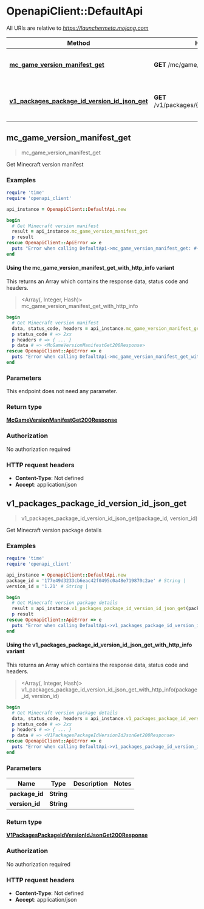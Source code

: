 # OpenapiClient::DefaultApi

All URIs are relative to *https://launchermeta.mojang.com*

| Method | HTTP request | Description |
| ------ | ------------ | ----------- |
| [**mc_game_version_manifest_get**](DefaultApi.md#mc_game_version_manifest_get) | **GET** /mc/game/version_manifest | Get Minecraft version manifest |
| [**v1_packages_package_id_version_id_json_get**](DefaultApi.md#v1_packages_package_id_version_id_json_get) | **GET** /v1/packages/{packageId}/{versionId}.json | Get Minecraft version package details |


## mc_game_version_manifest_get

> <McGameVersionManifestGet200Response> mc_game_version_manifest_get

Get Minecraft version manifest

### Examples

```ruby
require 'time'
require 'openapi_client'

api_instance = OpenapiClient::DefaultApi.new

begin
  # Get Minecraft version manifest
  result = api_instance.mc_game_version_manifest_get
  p result
rescue OpenapiClient::ApiError => e
  puts "Error when calling DefaultApi->mc_game_version_manifest_get: #{e}"
end
```

#### Using the mc_game_version_manifest_get_with_http_info variant

This returns an Array which contains the response data, status code and headers.

> <Array(<McGameVersionManifestGet200Response>, Integer, Hash)> mc_game_version_manifest_get_with_http_info

```ruby
begin
  # Get Minecraft version manifest
  data, status_code, headers = api_instance.mc_game_version_manifest_get_with_http_info
  p status_code # => 2xx
  p headers # => { ... }
  p data # => <McGameVersionManifestGet200Response>
rescue OpenapiClient::ApiError => e
  puts "Error when calling DefaultApi->mc_game_version_manifest_get_with_http_info: #{e}"
end
```

### Parameters

This endpoint does not need any parameter.

### Return type

[**McGameVersionManifestGet200Response**](McGameVersionManifestGet200Response.md)

### Authorization

No authorization required

### HTTP request headers

- **Content-Type**: Not defined
- **Accept**: application/json


## v1_packages_package_id_version_id_json_get

> <V1PackagesPackageIdVersionIdJsonGet200Response> v1_packages_package_id_version_id_json_get(package_id, version_id)

Get Minecraft version package details

### Examples

```ruby
require 'time'
require 'openapi_client'

api_instance = OpenapiClient::DefaultApi.new
package_id = '177e49d3233cb6eac42f0495c0a48e719870c2ae' # String | 
version_id = '1.21' # String | 

begin
  # Get Minecraft version package details
  result = api_instance.v1_packages_package_id_version_id_json_get(package_id, version_id)
  p result
rescue OpenapiClient::ApiError => e
  puts "Error when calling DefaultApi->v1_packages_package_id_version_id_json_get: #{e}"
end
```

#### Using the v1_packages_package_id_version_id_json_get_with_http_info variant

This returns an Array which contains the response data, status code and headers.

> <Array(<V1PackagesPackageIdVersionIdJsonGet200Response>, Integer, Hash)> v1_packages_package_id_version_id_json_get_with_http_info(package_id, version_id)

```ruby
begin
  # Get Minecraft version package details
  data, status_code, headers = api_instance.v1_packages_package_id_version_id_json_get_with_http_info(package_id, version_id)
  p status_code # => 2xx
  p headers # => { ... }
  p data # => <V1PackagesPackageIdVersionIdJsonGet200Response>
rescue OpenapiClient::ApiError => e
  puts "Error when calling DefaultApi->v1_packages_package_id_version_id_json_get_with_http_info: #{e}"
end
```

### Parameters

| Name | Type | Description | Notes |
| ---- | ---- | ----------- | ----- |
| **package_id** | **String** |  |  |
| **version_id** | **String** |  |  |

### Return type

[**V1PackagesPackageIdVersionIdJsonGet200Response**](V1PackagesPackageIdVersionIdJsonGet200Response.md)

### Authorization

No authorization required

### HTTP request headers

- **Content-Type**: Not defined
- **Accept**: application/json

